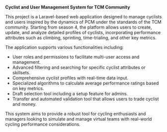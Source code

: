 **Cyclist and User Management System for TCM Community**

This project is a Laravel-based web application designed to manage cyclists and users inspired by the dynamics of PCM under the standards of the TCM community. Starting from season 4, the platform allows users to create, update, and analyze detailed profiles of cyclists, incorporating performance attributes such as climbing, sprinting, time-trialing, and other key metrics. 

The application supports various functionalities including:

- User roles and permissions to facilitate multi-user access and management.
- Advanced filtering and searching for specific cyclist attributes or skillsets.
- Comprehensive cyclist profiles with real-time data input.
- Specialized algorithms to calculate average performance ratings based on key metrics.
- Draft selection tool including a setup feature for admins.
- Transfer and automated validation tool that allows users to trade cyclist and money.

This system aims to provide a robust tool for cycling enthusiasts and managers looking to simulate and manage virtual teams with real-world cycling performance considerations.

